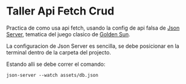 # Taller Api Fetch Crud

Practica de como usa api fetch, usando la config de api falsa de [Json Server](https://github.com/typicode/json-server), tematica del juego clasico de [Golden Sun](https://en.wikipedia.org/wiki/Golden_Sun).

La configuracion de Json Server es sencilla, se debe posicionar en la terminal dentro de la carpeta del projecto.

Estando alli se debe correr el comando:

`json-server --watch assets/db.json`
